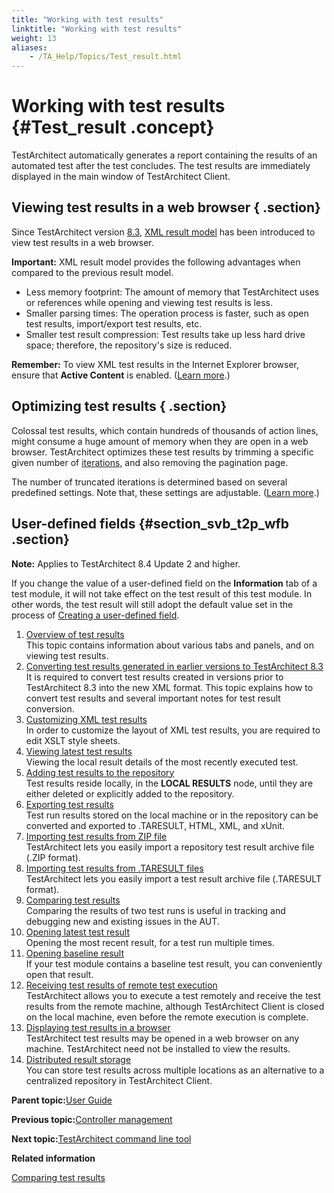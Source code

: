 ```yaml
--- 
title: "Working with test results"
linktitle: "Working with test results"
weight: 13
aliases: 
    - /TA_Help/Topics/Test_result.html
---
```

# Working with test results {#Test_result .concept}

TestArchitect automatically generates a report containing the results of an automated test after the test concludes. The test results are immediately displayed in the main window of TestArchitect Client.

## Viewing test results in a web browser { .section}

Since TestArchitect version [8.3](../../TA_ReleaseNotes/DITA_source/Whats_New_8.3.html), [XML result model](Test_result.html) has been introduced to view test results in a web browser.

**Important:** XML result model provides the following advantages when compared to the previous result model.

-   Less memory footprint: The amount of memory that TestArchitect uses or references while opening and viewing test results is less.
-   Smaller parsing times: The operation process is faster, such as open test results, import/export test results, etc.
-   Smaller test result compression: Test results take up less hard drive space; therefore, the repository's size is reduced.

**Remember:** To view XML test results in the Internet Explorer browser, ensure that **Active Content** is enabled. \([Learn more](../../TA_Automation/Topics/aut_advanced_settings_IE.md#step_hlp_4dc_jy).\)

## Optimizing test results { .section}

Colossal test results, which contain hundreds of thousands of action lines, might consume a huge amount of memory when they are open in a web browser. TestArchitect optimizes these test results by trimming a specific given number of [iterations](../../TA_Glossary/Topics/glossaryIteration.html), and also removing the pagination page.

The number of truncated iterations is determined based on several predefined settings. Note that, these settings are adjustable. \([Learn more](ug_modifying_truncated_iterations.html).\)

## User-defined fields {#section_svb_t2p_wfb .section}

**Note:** Applies to TestArchitect 8.4 Update 2 and higher.

If you change the value of a user-defined field on the **Information** tab of a test module, it will not take effect on the test result of this test module. In other words, the test result will still adopt the default value set in the process of [Creating a user-defined field](../../TA_Administration/Topics/User_defined_fields_create.html).

1.  [Overview of test results](../../TA_Help/Topics/ug_test_results_introduction.html)  
This topic contains information about various tabs and panels, and on viewing test results.
2.  [Converting test results generated in earlier versions to TestArchitect 8.3](../../TA_Help/Topics/ug_XML_result_conversion.html)  
It is required to convert test results created in versions prior to TestArchitect 8.3 into the new XML format. This topic explains how to convert test results and several important notes for test result conversion.
3.  [Customizing XML test results](../../TA_Help/Topics/ug_customizing_XML_report.html)  
In order to customize the layout of XML test results, you are required to edit XSLT style sheets.
4.  [Viewing latest test results](../../TA_Help/Topics/Test_result_viewing_latest_result.html)  
Viewing the local result details of the most recently executed test.
5.  [Adding test results to the repository](../../TA_Help/Topics/Test_result_storing.html)  
Test results reside locally, in the **LOCAL RESULTS** node, until they are either deleted or explicitly added to the repository.
6.  [Exporting test results](../../TA_Help/Topics/Test_result_export.html)  
Test run results stored on the local machine or in the repository can be converted and exported to .TARESULT, HTML, XML, and xUnit.
7.  [Importing test results from ZIP file](../../TA_Help/Topics/Test_result_import.html)  
TestArchitect lets you easily import a repository test result archive file \(.ZIP format\).
8.  [Importing test results from .TARESULT files](../../TA_Help/Topics/ug_importing_test_results.html)  
TestArchitect lets you easily import a test result archive file \(.TARESULT format\).
9.  [Comparing test results](../../TA_Help/Topics/Test_result_baselining.html)  
Comparing the results of two test runs is useful in tracking and debugging new and existing issues in the AUT.
10. [Opening latest test result](../../TA_Help/Topics/Test_result_open_latest_test_result.html)  
Opening the most recent result, for a test run multiple times.
11. [Opening baseline result](../../TA_Help/Topics/Test_result_open_baseline_result.html)  
If your test module contains a baseline test result, you can conveniently open that result.
12. [Receiving test results of remote test execution](../../TA_Help/Topics/Test_result_remote.html)  
TestArchitect allows you to execute a test remotely and receive the test results from the remote machine, although TestArchitect Client is closed on the local machine, even before the remote execution is complete.
13. [Displaying test results in a browser](../../TA_Help/Topics/ug_test_results_open_in_browser.html)  
TestArchitect test results may be opened in a web browser on any machine. TestArchitect need not be installed to view the results.
14. [Distributed result storage](../../TA_Help/Topics/Test_result_distributed_storage.html)  
You can store test results across multiple locations as an alternative to a centralized repository in TestArchitect Client.

**Parent topic:**[User Guide](../../TA_Help/Topics/User_Guide_begin.html)

**Previous topic:**[Controller management](../../TA_Help/Topics/Controller_management.html)

**Next topic:**[TestArchitect command line tool](../../TA_Help/Topics/TA_command_line_tool.html)

**Related information**  


[Comparing test results](../../TA_Help/Topics/Test_result_baselining.html)

